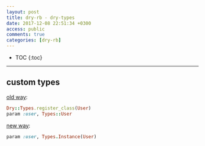 ```yaml
---
layout: post
title: dry-rb - dry-types
date: 2017-12-08 22:51:34 +0300
access: public
comments: true
categories: [dry-rb]
---
```


<!-- more -->

* TOC
{:toc}
<hr>

custom types
------------

[old way](https://gist.github.com/AMHOL/0671986632fe734189c4c73e2a665f8b):

```ruby
Dry::Types.register_class(User)
param :user, Types::User
```

[new way](http://dry-rb.org/gems/dry-types/custom-types/):

```ruby
param :user, Types.Instance(User)
```
